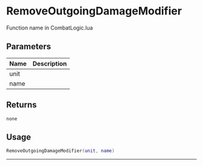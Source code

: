 # RemoveOutgoingDamageModifier

Function name in CombatLogic.lua

## Parameters

| Name | Description |
| ---- | ----------- |
| unit |             |
| name |             |

## Returns

`none`

## Usage

```lua
RemoveOutgoingDamageModifier(unit, name)
```

---
